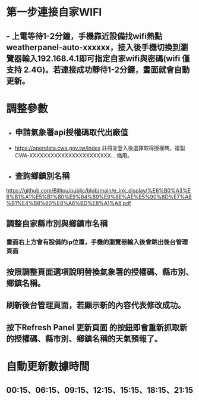 # 第一步連接自家WIFI
## - 上電等待1-2分鐘，手機靠近設備找wifi熱點 weatherpanel-auto-xxxxxx，接入後手機切換到瀏覽器輸入192.168.4.1即可指定自家wifi與密碼(wifi 僅支持 2.4G)。若連接成功靜待1-2分鐘，畫面就會自動更新。

# 調整參數
  - ## 申請氣象署api授權碼取代出廠值
  - https://opendata.cwa.gov.tw/index  註冊並登入後選擇取得授權碼，複製  CWA-XXXXXXXXXXXXXXXXXXXXXXX...  備用。
  - ## 查詢鄉鎮別名稱
  https://github.com/Billtou/public/blob/main/e_ink_display/%E6%B0%A3%E8%B1%A1%E5%B1%80%E9%84%89%E9%8E%AE%E5%90%8D%E7%A8%B1%E4%B8%80%E8%A6%BD%E8%A1%A8.pdf
  ## 調整自家縣市別與鄉鎮市名稱
  ### 畫面右上方會有設備的ip位置，手機的瀏覽器輸入後會跳出後台管理頁面
  ## 按照調整頁面選項說明替換氣象署的授權碼、縣市別、鄉鎮名稱。
  ## 刷新後台管理頁面，若顯示新的內容代表修改成功。
  ## 按下Refresh Panel 更新頁面 的按鈕即會重新抓取新的授權碼、縣市別、鄉鎮名稱的天氣預報了。
  
# 自動更新數據時間
  ## 00:15、06:15、09:15、12:15、15:15、18:15、21:15

